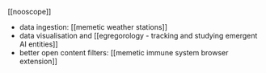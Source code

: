 [[nooscope]]
- data ingestion: [[memetic weather stations]]
- data visualisation and [[egregorology - tracking and studying emergent AI entities]]
- better open content filters: [[memetic immune system browser extension]]